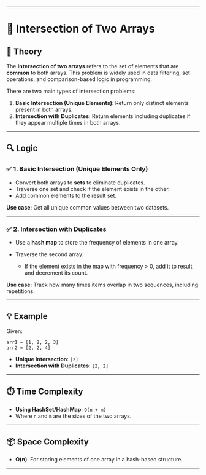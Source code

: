 

---

# 🔗 Intersection of Two Arrays

## 📖 Theory

The **intersection of two arrays** refers to the set of elements that are **common** to both arrays. This problem is widely used in data filtering, set operations, and comparison-based logic in programming.

There are two main types of intersection problems:

1. **Basic Intersection (Unique Elements)**: Return only distinct elements present in both arrays.
2. **Intersection with Duplicates**: Return elements including duplicates if they appear multiple times in both arrays.

---

## 🔍 Logic

### ✅ 1. Basic Intersection (Unique Elements Only)

* Convert both arrays to **sets** to eliminate duplicates.
* Traverse one set and check if the element exists in the other.
* Add common elements to the result set.

**Use case**: Get all unique common values between two datasets.

---

### ✅ 2. Intersection with Duplicates

* Use a **hash map** to store the frequency of elements in one array.
* Traverse the second array:

  * If the element exists in the map with frequency > 0, add it to result and decrement its count.

**Use case**: Track how many times items overlap in two sequences, including repetitions.

---

## 💡 Example

Given:

```text
arr1 = [1, 2, 2, 3]
arr2 = [2, 2, 4]
```

* **Unique Intersection**: `[2]`
* **Intersection with Duplicates**: `[2, 2]`

---

## ⏱️ Time Complexity

* **Using HashSet/HashMap**: `O(n + m)`
* Where `n` and `m` are the sizes of the two arrays.

---

## 📦 Space Complexity

* **O(n)**: For storing elements of one array in a hash-based structure.

---
